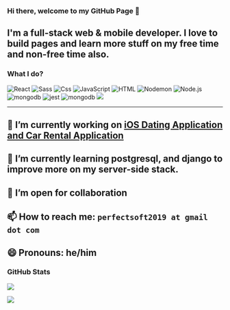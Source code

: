 
### Hi there, welcome to my GitHub Page 👋

I'm a full-stack web & mobile developer. I love to build pages and learn more stuff on my free time and non-free time also.
---
### What I do?
<p>
  <img alt="React" src="https://img.shields.io/badge/React-61DAFB?logo=react&logoColor=white&style=for-the-badge" />
  <img alt="Sass" src="https://img.shields.io/badge/Sass-CC6699?logo=sass&logoColor=white&style=for-the-badge" />
  <img alt="Css" src="https://img.shields.io/badge/CSS-1572B6?logo=css3&logoColor=white&style=for-the-badge" />
  <img alt="JavaScript" src="https://img.shields.io/badge/JavaScript-F7DF1E?logo=javascript&logoColor=white&style=for-the-badge" />
  <img alt="HTML" src="https://img.shields.io/badge/HTML-E34F26?logo=html5&logoColor=white&style=for-the-badge" />
  <img src="https://img.shields.io/badge/Nodemon-76D04B?logo=nodemon&logoColor=white&style=for-the-badge" alt="Nodemon" />
  <img src="https://img.shields.io/badge/Node.js-339933?logo=node.js&logoColor=white&style=for-the-badge" alt="Node.js" />
  <img src="https://img.shields.io/badge/MongoDB-47A248?logo=mongodb&logoColor=white&style=for-the-badge" alt="mongodb"/>
  <img src="https://img.shields.io/badge/Jest-C21325?logo=jest&logoColor=white&style=for-the-badge" alt="jest"/>
  <img src="https://img.shields.io/badge/SQLite-003B57?logo=sqlite&logoColor=white&style=for-the-badge" alt="mongodb"/>
  <img src="https://img.shields.io/badge/Language-%20Swift-DB4E02.svg?style=for-the-badge&logo=swift"/>

---
 🔭 I’m currently working on <a href=""> iOS Dating Application and Car Rental Application </a>
---
 🌱 I’m currently learning postgresql, and django to improve more on my server-side stack.
---
 👯 I’m open for collaboration
---
 📫 How to reach me: `perfectsoft2019 at gmail dot com`
---
 😄 Pronouns: he/him
---

### GitHub Stats

<img align="center" src="https://github-readme-stats.vercel.app/api/?username=expertMobile&count_private=true&title_color=FD9047&text_color=0C2233&custom_title=SIA+SOFT's+GitHub+Stats&show_icons=true" 
/>

<img align="center" src="https://github-readme-stats.vercel.app/api/top-langs/?username=expertMobile&layout=compacte&title_color=FD9047&text_color=0C2233&icon_color=FD9047&bg_color=0C223&custom_title=SIA+SOFT's+GitHub+Stats&show_icons=true" 
/>

<!--
**craniatech2021/craniatech2021** is a ✨ _special_ ✨ repository because its `README.md` (this file) appears on your GitHub profile.

Here are some ideas to get you started:

- 🔭 I’m currently working on ...
- 🌱 I’m currently learning ...
- 👯 I’m looking to collaborate on ...
- 🤔 I’m looking for help with ...
- 💬 Ask me about ...
- 📫 How to reach me: ...
- 😄 Pronouns: ...
- ⚡ Fun fact: ...
-->
